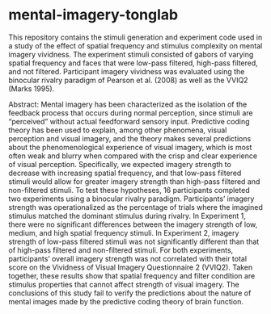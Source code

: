 # mental-imagery-tonglab
This repository contains the stimuli generation and experiment code used in a study of 
the effect of spatial frequency and stimulus complexity on mental imagery vividness. 
The experiment stimuli consisted of gabors of varying spatial frequency and faces that
were low-pass filtered, high-pass filtered, and not filtered. Participant imagery vividness 
was evaluated using the binocular rivalry paradigm of Pearson et al. (2008) as well as the 
VVIQ2 (Marks 1995).

Abstract:
Mental imagery has been characterized as the isolation of the feedback process that
occurs during normal perception, since stimuli are “perceived” without actual feedforward
sensory input. Predictive coding theory has been used to explain, among other phenomena,
visual perception and visual imagery, and the theory makes several predictions about the
phenomenological experience of visual imagery, which is most often weak and blurry when
compared with the crisp and clear experience of visual perception. Specifically, we expected
imagery strength to decrease with increasing spatial frequency, and that low-pass filtered
stimuli would allow for greater imagery strength than high-pass filtered and non-filtered
stimuli. To test these hypotheses, 16 participants completed two experiments using a
binocular rivalry paradigm. Participants’ imagery strength was operationalized as the
percentage of trials where the imagined stimulus matched the dominant stimulus during
rivalry. In Experiment 1, there were no significant differences between the imagery strength
of low, medium, and high spatial frequency stimuli. In Experiment 2, imagery strength of
low-pass filtered stimuli was not significantly different than that of high-pass filtered and
non-filtered stimuli. For both experiments, participants’ overall imagery strength was not
correlated with their total score on the Vividness of Visual Imagery Questionnaire 2
(VVIQ2). Taken together, these results show that spatial frequency and filter condition are
stimulus properties that cannot affect strength of visual imagery. The conclusions of this
study fail to verify the predictions about the nature of mental images made by the predictive
coding theory of brain function.
